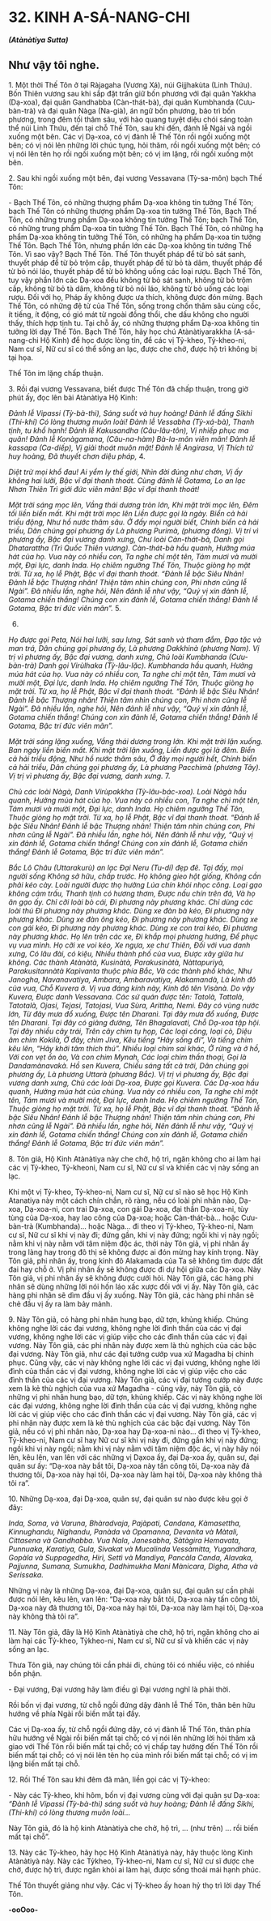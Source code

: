 # 32. KINH A-SÁ-NANG-CHI
**_(Atànàtiya Sutta)_**

## Như vậy tôi nghe.

1\. Một thời Thế Tôn ở tại Ràjagaha (Vương Xá), núi Gijjhakùta (Linh Thứu). Bốn Thiên vương sau khi
sắp đặt trấn giữ bốn phương với đại quân Yakkha (Dạ-xoa), đại quân Gandhabba (Càn-thát-bà), đại quân
Kumbhanda (Cưu-bàn-trà) và đại quân Nàga (Na-già), án ngữ bốn phương, bảo trì bốn phương, trong
đêm tối thâm sâu, với hào quang tuyệt diệu chói sáng toàn thể núi Linh Thứu, đến tại chỗ Thế Tôn, sau
khi đến, đảnh lễ Ngài và ngồi xuống một bên. Các vị Dạ-xoa, có vị đảnh lễ Thế Tôn rồi ngồi xuống một
bên; có vị nói lên những lời chúc tụng, hỏi thăm, rồi ngồi xuống một bên; có vị nói lên tên họ rồi ngồi
xuống một bên; có vị im lặng, rồi ngồi xuống một bên.

2\. Sau khi ngồi xuống một bên, đại vương Vessavana (Tỳ-sa-môn) bạch Thế Tôn:

\- Bạch Thế Tôn, có những thượng phẩm Dạ-xoa không tin tưởng Thế Tôn; bạch Thế Tôn có những
thượng phẩm Dạ-xoa tin tưởng Thế Tôn, Bạch Thế Tôn, có những trung phẩm Dạ-xoa không tin tưởng
Thế Tôn; bạch Thế Tôn, có những trung phẩm Dạ-xoa tin tưởng Thế Tôn. Bạch Thế Tôn, có những hạ
phẩm Dạ-xoa không tin tưởng Thế Tôn, có những hạ phẩm Dạ-xoa tin tưởng Thế Tôn. Bạch Thế Tôn,
nhưng phần lớn các Dạ-xoa không tin tưởng Thế Tôn. Vì sao vậy? Bạch Thế Tôn. Thế Tôn thuyết pháp
để từ bỏ sát sanh, thuyết pháp để từ bỏ trộm cắp, thuyết pháp để từ bỏ tà dâm, thuyết pháp để từ bỏ nói
láo, thuyết pháp để từ bỏ không uống các loại rượu. Bạch Thế Tôn, tuy vậy phần lớn các Dạ-xoa đều
không từ bỏ sát sanh, không từ bỏ trộm cắp, không từ bỏ tà dâm, không từ bỏ nói láo, không từ bỏ uống
các loại rượu. Ðối với họ, Pháp ấy không được ưa thích, không được đón mừng. Bạch Thế Tôn, có
những đệ tử của Thế Tôn, sống trong chốn thâm sâu cùng cốc, ít tiếng, ít động, có gió mát từ ngoài đồng
thổi, che dấu không cho người thấy, thích hợp tịnh tu. Tại chỗ ấy, có những thượng phẩm Dạ-xoa không
tin tưởng lời dạy Thế Tôn. Bạch Thế Tôn, hãy học chú Atànàtiyarakkha (A-sá-nang-chi Hộ Kinh) để
học được lòng tin, để các vị Tỷ-kheo, Tỷ-kheo-ni, Nam cư sĩ, Nữ cư sĩ có thể sống an lạc, được che chở,
được hộ trì không bị tại họa.

Thế Tôn im lặng chấp thuận.

3\. Rồi đại vương Vessavana, biết được Thế Tôn đã chấp thuận, trong giờ phút ấy, đọc lên bài Atànàtiya
Hộ Kinh:

_Ðảnh lễ Vipassi (Tỳ-bà-thi),_
_Sáng suốt và huy hoàng!_
_Ðảnh lễ đấng Sikhi (Thi-khí)_
_Có lòng thương muôn loài!_
_Ðảnh lễ Vessabha (Tỳ-xá-bà),_
_Thanh tịnh, tu khổ hạnh!_
_Ðảnh lễ Kakusandha (Câu-lâu-tôn),_
_Vị nhiếp phục ma quân!_
_Ðảnh lễ Konàgamana, (Câu-na-hàm)_
_Bà-la-môn viên mãn!_
_Ðảnh lễ kassapa (Ca-diếp),_
_Vị giải thoát muôn mặt!_
_Ðảnh lễ Angirasa,_
_Vị Thích tử huy hoàng,_
_Ðã thuyết chơn diệu pháp,_
4.


_Diệt trừ mọi khổ đau!_
_Ai yểm ly thế giới,_
_Nhìn đời đúng như chơn,_
_Vị ấy không hai lưỡi,_
_Bậc vĩ đại thanh thoát._
_Cùng đảnh lễ Gotama,_
_Lo an lạc Nhơn Thiên_
_Trì giới đức viên mãn!_
_Bậc vĩ đại thanh thoát!_

_Mặt trời sáng mọc lên,_
_Vầng thái dương tròn lớn,_
_Khi mặt trời mọc lên,_
_Ðêm tối liền biến mất._
_Khi mặt trời mọc lên_
_Liền được gọi là ngày._
_Biển cả hải triều động,_
_Như hồ nước thâm sâu._
_Ở đấy mọi người biết,_
_Chính biển cả hải triều,_
_Dân chúng gọi phương ấy_
_Là phương Purimà, (phương đông)._
_Vị trí vì phương ấy,_
_Bậc đại vương danh xưng,_
_Chư loài Càn-thát-bà,_
_Danh gọi Dhatarattha (Trì Quốc Thiên vương)._
_Càn-thát-bà hầu quanh,_
_Hưởng múa hát của họ._
_Vua này có nhiều con,_
_Ta nghe chỉ một tên,_
_Tám mươi và mười một,_
_Ðại lực, danh Inda._
_Họ chiêm ngưỡng Thế Tôn,_
_Thuộc giòng họ mặt trời._
_Từ xa, họ lễ Phật,_
_Bậc vĩ đại thanh thoát._
_“Ðảnh lễ bậc Siêu Nhân!_
_Ðảnh lễ bậc Thượng nhân!_
_Thiện tâm nhìn chúng con,_
_Phi nhơn cũng lễ Ngài”._
_Ðã nhiều lần, nghe hỏi,_
_Nên đảnh lễ như vậy,_
_“Quý vị xin đảnh lễ,_
_Gotama chiến thắng!_
_Chúng con xin đảnh lễ,_
_Gotama chiến thắng!_
_Ðảnh lễ Gotama,_
_Bậc trí đức viên mãn”._
5.

6.


_Họ được gọi Peta,_
_Nói hai lưỡi, sau lưng,_
_Sát sanh và tham đắm,_
_Ðạo tặc và man trá,_
_Dân chúng gọi phương ấy,_
_Là phương Dakkhinà (phương Nam)._
_Vị trị vì phương ấy,_
_Bậc đại vương, danh xưng,_
_Chủ loài Kumbhanda (Cưu-bàn-trà)_
_Danh gọi Virùlhaka (Tỳ-lâu-lặc)._
_Kumbhanda hầu quanh,_
_Hưởng múa hát của họ._
_Vua này có nhiều con,_
_Ta nghe chỉ một tên,_
_Tám mươi và mười một,_
_Ðại lực, danh Inda._
_Họ chiêm ngưỡng Thế Tôn,_
_Thuộc giòng họ mặt trời._
_Từ xa, họ lễ Phật,_
_Bậc vĩ đại thanh thoát._
_“Ðảnh lễ bậc Siêu Nhân!_
_Ðảnh lễ bậc Thượng nhân!_
_Thiện tâm nhìn chúng con,_
_Phi nhơn cũng lễ Ngài”._
_Ðã nhiều lần, nghe hỏi,_
_Nên đảnh lễ như vậy,_
_“Quý vị xin đảnh lễ,_
_Gotama chiến thắng!_
_Chúng con xin đảnh lễ,_
_Gotama chiến thắng!_
_Ðảnh lễ Gotama,_
_Bậc trí đức viên mãn”._

_Mặt trời sáng lặng xuống,_
_Vầng thái dương trong lớn._
_Khi mặt trời lặn xuống._
_Ban ngày liền biến mất._
_Khi mặt trời lặn xuống,_
_Liền được gọi là đêm._
_Biển cả hải triều động,_
_Như hồ nước thâm sâu,_
_Ở đây mọi người hết,_
_Chính biển cả hải triều,_
_Dân chúng gọi phương ấy,_
_Là phương Pacchimà (phương Tây)._
_Vị trị vì phương ấy,_
_Bậc đại vương, danh xưng._
7.


_Chủ các loài Nàgà,_
_Danh Virùpakkha (Tỳ-lâu-bác-xoa)._
_Loài Nàgà hầu quanh,_
_Hưởng múa hát của họ._
_Vua này có nhiều con,_
_Ta nghe chỉ một tên,_
_Tám mươi và mười một,_
_Ðại lực, danh Inda._
_Họ chiêm ngưỡng Thế Tôn,_
_Thuộc giòng họ mặt trời._
_Từ xa, họ lễ Phật,_
_Bậc vĩ đại thanh thoát._
_“Ðảnh lễ bậc Siêu Nhân!_
_Ðảnh lễ bậc Thượng nhân!_
_Thiện tâm nhìn chúng con,_
_Phi nhơn cũng lễ Ngài”._
_Ðã nhiều lần, nghe hỏi,_
_Nên đảnh lễ như vậy,_
_“Quý vị xin đảnh lễ,_
_Gotama chiến thắng!_
_Chúng con xin đảnh lễ,_
_Gotama chiến thắng!_
_Ðảnh lễ Gotama,_
_Bậc trí đức viên mãn”._

_Bắc Lô Châu (Uttarakurù) an lạc_
_Ðại Neru (Tu-di) đẹp đẽ._
_Tại đấy, mọi người sống_
_Không sở hữu, chấp trước._
_Họ không gieo hột giống,_
_Không cần phải kéo cày._
_Loài người được thọ hưởng_
_Lúa chín khỏi nhọc công._
_Loại gạo không cám trấu,_
_Thanh tịnh có hương thơm,_
_Ðược nấu chín trên đá,_
_Và họ ăn gạo ấy._
_Chỉ cỡi loài bò cái,_
_Ði phương này phương khác._
_Chỉ dùng các loài thú_
_Ði phương này phương khác._
_Dùng xe đàn bà kéo,_
_Ði phương này phương khác._
_Dùng xe đàn ông kéo,_
_Ði phương này phương khác._
_Dùng xe con gái kéo,_
_Ði phương này phương khác._
_Dùng xe con trai kéo,_
_Ði phương này phương khác._
_Họ lên trên các xe,_
_Ði khắp mọi phương hướng,_
_Ðể phục vụ vua mình._
_Họ cỡi xe voi kéo,_
_Xe ngựa, xe chư Thiên,_
_Ðối với vua danh xưng,_
_Có lâu đài, có kiệu,_
_Nhiều thành phố của vua,_
_Ðược xây giữa hư không._
_Các thành Atànàtà,_
_Kusinàtà, Parakusinàtà, Nàttapuriyà, Parakusitannàtà_
_Kapìvanta thuộc phía Bắc,_
_Và các thành phố khác,_
_Như Janogha, Navanavatiya,_
_Ambara, Ambaravatiya,_
_Alakamandà,_
_Là kinh đô của vua,_
_Chỗ Kuvera ở._
_Vị vua đáng kính này,_
_Kinh đô tên Visànà._
_Do vậy Kuvera,_
_Ðược danh Vessavana._
_Các sứ quán được tên:_
_Tatolà, Tattalà, Tatotalà,_
_Ojasi, Tejasi, Tatojasi,_
_Vua Sùra, Arittha, Nemi._
_Ðây có vùng nước lớn,_
_Từ đây mưa đổ xuống,_
_Ðược tên Dharanì._
_Tại đây mưa đổ xuống,_
_Ðược tên Dharanì._
_Tại đây có giảng đường,_
_Tên Bhagalavati,_
_Chỗ Dạ-xoa tập hội._
_Tại đây nhiều cây trái,_
_Trên cây chim tụ họp,_
_Các loại công, loại cò,_
_Diệu âm chim Kokilà,_
_Ở đây, chim Jiva,_
_Kêu tiếng “Hãy sống đi”,_
_Và tiếng chim kêu lên,_
_“Hãy khởi tâm thích thú”._
_Nhiều loại chim sai khác,_
_Ở rừng và ở hồ,_
_Với con vẹt ồn ào,_
_Và con chim Mynah,_
_Các loại chim thần thoại,_
_Gọi là Dandamànavakà._
_Hồ sen Kuvera,_
_Chiếu sáng tất cả trời,_
_Dân chúng gọi phương ấy,_
_Là phương Uttarà (phương Bắc)._
_Vị trị vì phương ấy,_
_Bậc đại vương danh xưng,_
_Chủ các loài Dạ-xoa,_
_Ðược gọi Kuvera._
_Các Dạ-xoa hầu quanh,_
_Hưởng múa hát của chúng._
_Vua này có nhiều con,_
_Ta nghe chỉ một tên,_
_Tám mươi và mười một,_
_Ðại lực, danh Inda._
_Họ chiêm ngưỡng Thế Tôn,_
_Thuộc giòng họ mặt trời._
_Từ xa, họ lễ Phật,_
_Bậc vĩ đại thanh thoát._
_“Ðảnh lễ bậc Siêu Nhân!_
_Ðảnh lễ bậc Thượng nhân!_
_Thiện tâm nhìn chúng con,_
_Phi nhơn cũng lễ Ngài”._
_Ðã nhiều lần, nghe hỏi,_
_Nên đảnh lễ như vậy,_
_“Quý vị xin đảnh lễ,_
_Gotama chiến thắng!_
_Chúng con xin đảnh lễ,_
_Gotama chiến thắng!_
_Ðảnh lễ Gotama,_
_Bậc trí đức viên mãn”._

8\. Tôn giả, Hộ Kinh Atànàtiya này che chở, hộ trì, ngăn không cho ai làm hại các vị Tỷ-kheo, Tỷ-kheoni, Nam cư sĩ, Nữ cư sĩ và khiến các vị này sống an lạc.

Khi một vị Tỷ-kheo, Tỷ-kheo-ni, Nam cư sĩ, Nữ cư sĩ nào sẽ học Hộ Kinh Atanatiya này một cách chín
chắn, rõ ràng, nếu có loài phi nhân nào, Dạ-xoa, Dạ-xoa-ni, con trai Dạ-xoa, con gái Dạ-xoa, đại thần
Dạ-xoa-ni, tùy tùng của Dạ-xoa, hay lao công của Dạ-xoa; hoặc Càn-thát-bà... hoặc Cưu-bàn-trà
(Kumbhanda)... hoặc Nàga... đi theo vị Tỷ-kheo, Tỷ-kheo-ni, Nam cư sĩ, Nữ cư sĩ khi vị này đi; đứng
gần, khi vị này đứng; ngồi khi vị này ngồi; nằm khi vị này nằm với tâm niệm độc ác, thời này Tôn giả,
vị phi nhân ấy trong làng hay trong đô thị sẽ không được ai đón mừng hay kính trọng. Này Tôn giả, phi
nhân ấy, trong kinh đô Alakamada của Ta sẽ không tìm được đất đai hay chỗ ở. Vị phi nhân ấy sẽ không
được đi dự hội giữa các Dạ-xoa. Này Tôn giả, vị phi nhân ấy sẽ không được cưới hỏi. Này Tôn giả, các
hàng phi nhân sẽ dùng những lời nói hốn láo xấc xược đối với vị ấy. Này Tôn giả, các hàng phi nhân sẽ
dìm đầu vị ấy xuống. Này Tôn giả, các hàng phi nhân sẽ chẻ đầu vị ấy ra làm bảy mảnh.

9\. Này Tôn giả, có hàng phi nhân hung bạo, dữ tợn, khủng khiếp. Chúng không nghe lời các đại vương,
không nghe lời đình thần của các vị đại vương, không nghe lời các vị giúp việc cho các đình thần của
các vị đại vương. Này Tôn giả, các phi nhân này được xem là thù nghịch của các bậc đại vương. Này
Tôn giả, như các đại tướng cướp vua xứ Magadha bị chinh phục. Cũng vậy, các vị này không nghe lời
các vị đại vương, không nghe lời đình của thần các vị đại vương, không nghe lời các vị giúp việc cho
các đình thần của các vị đại vương. Này Tôn giả, các vị đại tướng cướp này được xem là kẻ thù nghịch
của vua xứ Magadha - cũng vậy, này Tôn giả, có những vị phi nhân hung bạo, dữ tợn, khủng khiếp. Các
vị này không nghe lời các đại vương, không nghe lời đình thần của các vị đại vương, không nghe lời các
vị giúp việc cho các đình thần các vị đại vương. Này Tôn giả, các vị phi nhân này được xem là kẻ thù
nghịch của các bậc đại vương. Này Tôn giả, nếu có vị phi nhân nào, Dạ-xoa hay Dạ-xoa-ni nào... đi theo
vị Tỷ-kheo, Tỷ-kheo-ni, Nam cư sĩ hay Nữ cư sĩ khi vị này đi, đứng gần khi vị này đứng; ngồi khi vị này
ngồi; nằm khi vị này nằm với tâm niệm độc ác, vị này hãy nói lên, kêu lên, van lên với các những vị Dạxoa ấy, đại Dạ-xoa ấy, quân sư, đại quân sư ấy: “Dạ-xoa này bắt tôi, Dạ-xoa này tấn công tôi, Dạ-xoa
này đả thương tôi, Dạ-xoa này hại tôi, Dạ-xoa này làm hại tôi, Dạ-xoa này không thả tôi ra”.

10\. Những Dạ-xoa, đại Dạ-xoa, quân sự, đại quân sư nào được kêu gọi ở đây:

_Inda, Soma, và Varuna,_
_Bhàradvaja, Pajàpati,_
_Candana, Kàmasettha,_
_Kinnughandu, Nighandu,_
_Panàda và Opamanna,_
_Devanita và Màtali,_
_Cittasena và Gandhabba._
_Vua Nala, Janesabha,_
_Sàtàgira Hemavata,_
_Punnuaka, Karatiya, Gula,_
_Sivakat và Mucalinda_
_Vessàmitta, Yugandhara,_
_Gopàla và Suppagedha,_
_Hirì, Settì và Mandiya,_
_Pancàla Canda, Alavaka,_
_Pajjunna, Sumana, Sumukha,_
_Dadhimukha Mani Mànicara, Dìgha,_
_Atha và Serissaka._

Những vị này là những Dạ-xoa, đại Dạ-xoa, quân sư, đại quân sư cần phải được nói lên, kêu lên, van
lên: “Dạ-xoa này bắt tôi, Dạ-xoa này tấn công tôi, Dạ-xoa này đả thương tôi, Dạ-xoa này hại tôi, Dạ-xoa
này làm hại tôi, Dạ-xoa này không thả tôi ra”.

11\. Này Tôn giả, đây là Hộ Kinh Atànàtiyà che chở, hộ trì, ngăn không cho ai làm hại các Tỷ-kheo, Tỷkheo-ni, Nam cư sĩ, Nữ cư sĩ và khiến các vị này sống an lạc.

Thưa Tôn giả, nay chúng tôi cần phải đi, chúng tôi có nhiều việc, có nhiều bổn phận.

\- Ðại vương, Ðại vương hãy làm điều gì Ðại vương nghĩ là phải thời.

Rồi bốn vị đại vương, từ chỗ ngồi đứng dậy đảnh lễ Thế Tôn, thân bên hữu hướng về phía Ngài rồi biến
mất tại đấy.

Các vị Dạ-xoa ấy, từ chỗ ngồi đứng dậy, có vị đảnh lễ Thế Tôn, thân phía hữu hướng về Ngài rồi biến
mất tại chỗ; có vị nói lên những lời hỏi thăm xã giao với Thế Tôn rồi biến mất tại chỗ; có vị chấp tay
hướng đến Thế Tôn rồi biến mất tại chỗ; có vị nói lên tên họ của mình rồi biến mất tại chỗ; có vị im lặng
biến mất tại chỗ.

12\. Rồi Thế Tôn sau khi đêm đã mãn, liền gọi các vị Tỷ-kheo:

\- Này các Tỷ-kheo, khi hôm, bốn vị đại vương cùng với đại quân sư Dạ-xoa:
_“Ðảnh lễ Vipassi (Tỳ-bà-thi)_
_sáng suốt và huy hoàng;_
_Ðảnh lễ đấng Sikhi, (Thi-khí)_
_có lòng thương muôn loài..._

Này Tôn giả, đó là hộ kinh Atànàtiyà che chở, hộ trì, ... (như trên) ... rồi biến mất tại chỗ”.

13\. Này các Tỷ-kheo, hãy học Hộ Kinh Atànàtiyà này, hãy thuộc lòng Kinh Atànàtiyà này. Này các Tỷkheo, Tỷ-kheo-ni, Nam cư sĩ, Nữ cư sĩ được che chở, được hộ trì, được ngăn khỏi ai làm hại, được sống
thoải mái hạnh phúc.

Thế Tôn thuyết giảng như vậy. Các vị Tỷ-kheo ấy hoan hỷ thọ trì lời dạy Thế Tôn.

**-ooOoo-**
